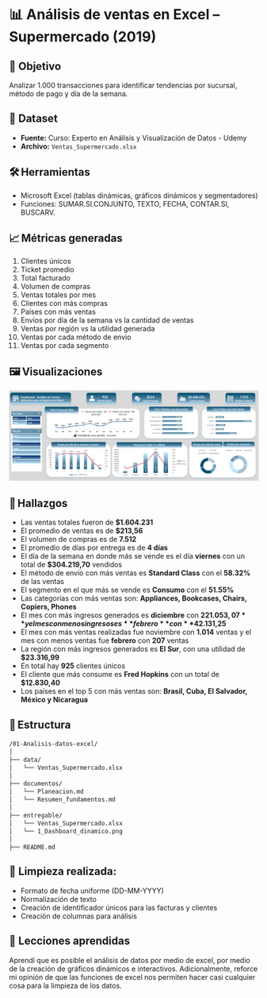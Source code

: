 # 📊 Análisis de ventas en Excel – Supermercado (2019)

## 🎯 Objetivo
Analizar 1.000 transacciones para identificar tendencias por sucursal, método de pago y día de la semana.

## 🔖 Dataset
- **Fuente:** Curso: Experto en Análisis y Visualización de Datos - Udemy
- **Archivo:** `Ventas_Supermercado.xlsx`

## 🛠️ Herramientas
- Microsoft Excel (tablas dinámicas, gráficos dinámicos y segmentadores)
- Funciones: SUMAR.SI.CONJUNTO, TEXTO, FECHA, CONTAR.SI, BUSCARV.

## 📈 Métricas generadas
1. Clientes únicos
2. Ticket promedio
3. Total facturado
4. Volumen de compras
5. Ventas totales por mes
6. Clientes con más compras
7. Países con más ventas
8. Envios por día de la semana vs la cantidad de ventas
9. Ventas por región vs la utilidad generada
10. Ventas por cada método de envio
11. Ventas por cada segmento 

## 🖼️ Visualizaciones
<img src="Entregables/1_Dashboard_dinamico.png" width="600" alt="Dashboard dinámico">

## 🧠 Hallazgos
- Las ventas totales fueron de **$1.604.231**
- El promedio de ventas es de **$213,56**
- El volumen de compras es de **7.512**
- El promedio de días por entrega es de **4 días**
- El día de la semana en donde más se vende es el día **viernes** con un total de **$304.219,70** vendidos
- El método de envío con más ventas es **Standard Class** con el **58.32%** de las ventas
- El segmento en el que más se vende es **Consumo** con el **51.55%**
- Las categorías con más ventas son: **Appliances, Bookcases, Chairs,  Copiers, Phones**
- El mes con más ingresos generados es **diciembre** con **$221.053,07** y el mes con menos ingresos es **febrero** con **$42.131,25**
- El mes con más ventas realizadas fue noviembre con **1.014** ventas y el mes con menos ventas fue **febrero** con **207** ventas
- La región con más ingresos generados es **El Sur**, con una utilidad de **$23.316,99**
- En total hay **925** clientes únicos
- El cliente que más consume es **Fred Hopkins** con un total de **$12.830,40**
- Los países en el top 5 con más ventas son: **Brasil, Cuba, El Salvador, México y Nicaragua**

## 📂 Estructura
```
/01-Analisis-datos-excel/
│
├── data/
│   └── Ventas_Supermercado.xlsx
│
├── documentos/
│   └── Planeacion.md
│   └── Resumen_fundamentos.md
│
├── entregable/
│   └── Ventas_Supermercado.xlsx
│   └── 1_Dashboard_dinamico.png
│
├── README.md
```

## 🧹 Limpieza realizada:
- Formato de fecha uniforme (DD-MM-YYYY)
- Normalización de texto
- Creación de identificador únicos para las facturas y clientes
- Creación de columnas para análisis

## 🧪 Lecciones aprendidas
Aprendí que es posible el análisis de datos por medio de excel, por medio de la creación de gráficos dinámicos e interactivos. Adicionalmente, reforce mi opinión de que las funciones de excel nos permiten hacer casi cualquier cosa para la limpieza de los datos.